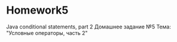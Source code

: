 # Homework5
Java conditional statements, part 2
Домашнее задание №5 
Тема: "Условные операторы, часть 2"
